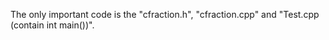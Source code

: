 The only important code is the "cfraction.h", "cfraction.cpp" and "Test.cpp (contain int main())". 
